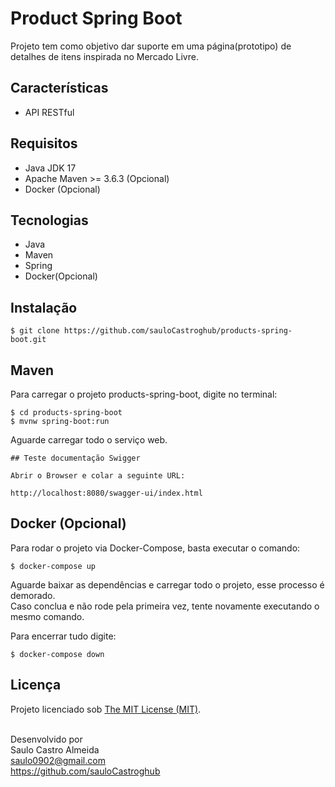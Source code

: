 # Product Spring Boot

Projeto tem como objetivo dar suporte em uma página(prototipo) de detalhes de itens inspirada no Mercado Livre.

## Características

- API RESTful

## Requisitos

- Java JDK 17
- Apache Maven >= 3.6.3 (Opcional)
- Docker (Opcional)

## Tecnologias

- Java
- Maven
- Spring
- Docker(Opcional)

## Instalação

```
$ git clone https://github.com/sauloCastroghub/products-spring-boot.git

```

## Maven

Para carregar o projeto products-spring-boot, digite no terminal:

```
$ cd products-spring-boot
$ mvnw spring-boot:run 

```

Aguarde carregar todo o serviço web. <br>

```
## Teste documentação Swigger

Abrir o Browser e colar a seguinte URL:

http://localhost:8080/swagger-ui/index.html

```

## Docker (Opcional)

Para rodar o projeto via Docker-Compose, basta executar o comando:

```
$ docker-compose up
```

Aguarde baixar as dependências e carregar todo o projeto, esse processo é demorado. <br>
Caso conclua e não rode pela primeira vez, tente novamente executando o mesmo comando. <br>

Para encerrar tudo digite:

```
$ docker-compose down
```

## Licença

Projeto licenciado sob <a href="LICENSE">The MIT License (MIT)</a>.<br><br>

Desenvolvido por<br>
Saulo Castro Almeida<br>
saulo0902@gmail.com<br>
https://github.com/sauloCastroghub<br>
